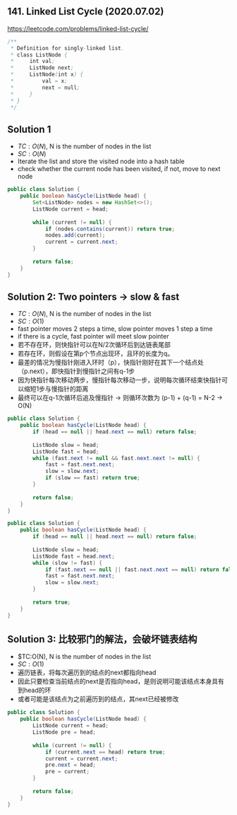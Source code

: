 ## 141. Linked List Cycle (2020.07.02)

https://leetcode.com/problems/linked-list-cycle/


```java
/**
 * Definition for singly-linked list.
 * class ListNode {
 *     int val;
 *     ListNode next;
 *     ListNode(int x) {
 *         val = x;
 *         next = null;
 *     }
 * }
 */
```

## Solution 1

- $TC:O(N)$, N is the number of nodes in the list
- $SC:O(N)$
- Iterate the list and store the visited node into a hash table
- check whether the current node has been visited, if not, move to next node

```java
public class Solution {
    public boolean hasCycle(ListNode head) {
        Set<ListNode> nodes = new HashSet<>();
        ListNode current = head;
        
        while (current != null) {
            if (nodes.contains(current)) return true;
            nodes.add(current);
            current = current.next;
        }
        
        return false;
    }
}
```

## Solution 2: Two pointers -> slow & fast

- $TC:O(N)$, N is the number of nodes in the list
- $SC:O(1)$
- fast pointer moves 2 steps a time, slow pointer moves 1 step a time
- if there is a cycle, fast pointer will meet slow pointer
- 若不存在环，则快指针可以在N/2次循环后到达链表尾部
- 若存在环，则假设在第p个节点出现环，且环的长度为q。
- 最差的情况为慢指针刚进入环时（p），快指针刚好在其下一个结点处（p.next），即快指针到慢指针之间有q-1步
- 因为快指针每次移动两步，慢指针每次移动一步，说明每次循环结束快指针可以缩短1步与慢指针的距离
- 最终可以在q-1次循环后追及慢指针 -> 则循环次数为 (p-1) + (q-1) = N-2 -> O(N)

```java
public class Solution {
    public boolean hasCycle(ListNode head) {
        if (head == null || head.next == null) return false;
        
        ListNode slow = head;
        ListNode fast = head;
        while (fast.next != null && fast.next.next != null) {
            fast = fast.next.next;
            slow = slow.next;
            if (slow == fast) return true;
        }
        
        return false;
    }
}
```


```java
public class Solution {
    public boolean hasCycle(ListNode head) {
        if (head == null || head.next == null) return false;
        
        ListNode slow = head;
        ListNode fast = head.next;
        while (slow != fast) {
            if (fast.next == null || fast.next.next == null) return false;
            fast = fast.next.next;
            slow = slow.next;
        }
        
        return true;
    }
}
```

## Solution 3: 比较邪门的解法，会破坏链表结构

- $TC:O(N), N is the number of nodes in the list
- $SC:O(1)$
- 遍历链表，将每次遍历到的结点的next都指向head
- 因此只要检查当前结点的next是否指向head，是则说明可能该结点本身具有到head的环
- 或者可能是该结点为之前遍历到的结点，其next已经被修改

```java
public class Solution {
    public boolean hasCycle(ListNode head) {
        ListNode current = head;
        ListNode pre = head;
        
        while (current != null) {
            if (current.next == head) return true;
            current = current.next;
            pre.next = head;
            pre = current;
        }
        
        return false;
    }
}
```

